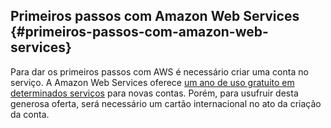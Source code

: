 ## Primeiros passos com Amazon Web Services {#primeiros-passos-com-amazon-web-services}

Para dar os primeiros passos com AWS é necessário criar uma conta no serviço. A Amazon Web Services oferece [um ano de uso gratuito em determinados serviços](http://aws.amazon.com/pt/free/) para novas contas. Porém, para usufruir desta generosa oferta, será necessário um cartão internacional no ato da criação da conta.